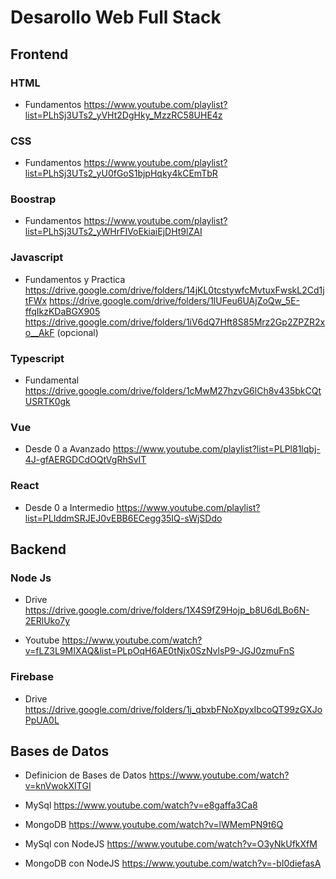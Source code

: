 # Desarollo Web Full Stack


## Frontend

### HTML
- Fundamentos
https://www.youtube.com/playlist?list=PLhSj3UTs2_yVHt2DgHky_MzzRC58UHE4z

### CSS
- Fundamentos
https://www.youtube.com/playlist?list=PLhSj3UTs2_yU0fGoS1bjpHqky4kCEmTbR

### Boostrap
- Fundamentos
https://www.youtube.com/playlist?list=PLhSj3UTs2_yWHrFIVoEkiaiEjDHt9lZAI

### Javascript
- Fundamentos y Practica
https://drive.google.com/drive/folders/14jKL0tcstywfcMvtuxFwskL2Cd1jtFWx
https://drive.google.com/drive/folders/1lUFeu6UAjZoQw_5E-ffqIkzKDaBGX905
https://drive.google.com/drive/folders/1iV6dQ7Hft8S85Mrz2Gp2ZPZR2xo__AkF (opcional)

### Typescript
- Fundamental
https://drive.google.com/drive/folders/1cMwM27hzvG6lCh8v435bkCQtUSRTK0gk

### Vue
- Desde 0 a Avanzado
https://www.youtube.com/playlist?list=PLPl81lqbj-4J-gfAERGDCdOQtVgRhSvIT

### React
- Desde 0 a Intermedio
https://www.youtube.com/playlist?list=PLIddmSRJEJ0vEBB6ECegg35IQ-sWjSDdo


## Backend

### Node Js
- Drive
https://drive.google.com/drive/folders/1X4S9fZ9Hojp_b8U6dLBo6N-2ERlUko7y

- Youtube
https://www.youtube.com/watch?v=fLZ3L9MIXAQ&list=PLpOqH6AE0tNjx0SzNvlsP9-JGJ0zmuFnS

### Firebase
- Drive
https://drive.google.com/drive/folders/1j_qbxbFNoXpyxIbcoQT99zGXJoPpUA0L


## Bases de Datos
- Definicion de Bases de Datos
https://www.youtube.com/watch?v=knVwokXITGI

- MySql
https://www.youtube.com/watch?v=e8gaffa3Ca8

- MongoDB
https://www.youtube.com/watch?v=lWMemPN9t6Q

- MySql con NodeJS
https://www.youtube.com/watch?v=O3yNkUfkXfM

- MongoDB con NodeJS
https://www.youtube.com/watch?v=-bI0diefasA

